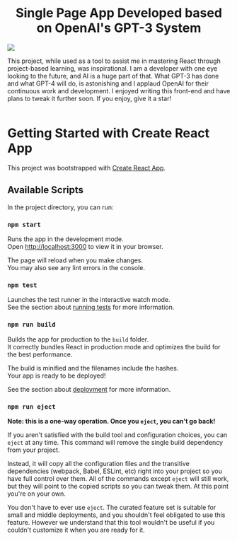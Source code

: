 <div style="display:flex; flex-direction: column; justify-content: center; align-content: space-around; align-items: center;">
  <h1 style="text-align: center;">Single Page App Developed based on OpenAI's GPT-3 System</h1>
  <divider />
  <img src="https://i.ibb.co/bmztFxf/834c2479c4b86d3fcead25d487e2da78.png">
  <p>This project, while used as a tool to assist me in mastering React through project-based learning, was inspirational. I am a developer with one eye looking to the future, and AI is a huge part of that. What GPT-3 has done and what GPT-4 will do, is astonishing and I applaud OpenAI for their continuous work and development. I enjoyed writing this front-end and have plans to tweak it further soon. If you enjoy, give it a star!</p>
</div>

# Getting Started with Create React App

This project was bootstrapped with [Create React App](https://github.com/facebook/create-react-app).

## Available Scripts

In the project directory, you can run:

### `npm start`

Runs the app in the development mode.\
Open [http://localhost:3000](http://localhost:3000) to view it in your browser.

The page will reload when you make changes.\
You may also see any lint errors in the console.

### `npm test`

Launches the test runner in the interactive watch mode.\
See the section about [running tests](https://facebook.github.io/create-react-app/docs/running-tests) for more information.

### `npm run build`

Builds the app for production to the `build` folder.\
It correctly bundles React in production mode and optimizes the build for the best performance.

The build is minified and the filenames include the hashes.\
Your app is ready to be deployed!

See the section about [deployment](https://facebook.github.io/create-react-app/docs/deployment) for more information.

### `npm run eject`

**Note: this is a one-way operation. Once you `eject`, you can't go back!**

If you aren't satisfied with the build tool and configuration choices, you can `eject` at any time. This command will remove the single build dependency from your project.

Instead, it will copy all the configuration files and the transitive dependencies (webpack, Babel, ESLint, etc) right into your project so you have full control over them. All of the commands except `eject` will still work, but they will point to the copied scripts so you can tweak them. At this point you're on your own.

You don't have to ever use `eject`. The curated feature set is suitable for small and middle deployments, and you shouldn't feel obligated to use this feature. However we understand that this tool wouldn't be useful if you couldn't customize it when you are ready for it.
